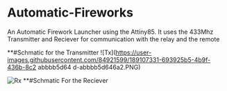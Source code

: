 # Automatic-Fireworks
An Automatic Firework Launcher using the Attiny85. It uses the 433Mhz Transmitter and Reciever for communication with the relay and the remote

**#Schmatic for the Transmitter
![Tx](https://user-images.githubusercontent.com/84921599/189107331-693925b5-4b9f-436b-8c2 abbbb5d64 d-abbbb5d646a2.PNG)

![Rx](https://user-images.githubusercontent.com/84921599/189107601-e98d9607-e9c9-4820-a466-cc2627c552a9.PNG)
**#Schmatic For the Reciever
